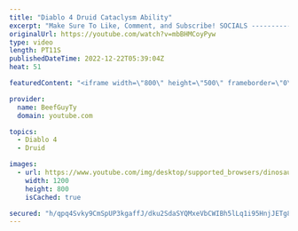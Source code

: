 ```yaml
---
title: "Diablo 4 Druid Cataclysm Ability"
excerpt: "Make Sure To Like, Comment, and Subscribe! SOCIALS ---------------------------------------------- Join Our ..."
originalUrl: https://youtube.com/watch?v=mbBHMCoyPyw
type: video
length: PT11S
publishedDateTime: 2022-12-22T05:39:04Z
heat: 51

featuredContent: "<iframe width=\"800\" height=\"500\" frameborder=\"0\" src=\"https://www.youtube.com/embed/mbBHMCoyPyw\" allow=\"accelerometer; autoplay; encrypted-media; gyroscope; picture-in-picture\" allowfullscreen></iframe>"

provider:
  name: BeefGuyTy
  domain: youtube.com

topics:
  - Diablo 4
  - Druid

images:
  - url: https://www.youtube.com/img/desktop/supported_browsers/dinosaur.png
    width: 1200
    height: 800
    isCached: true

secured: "h/qpq4Svky9CmSpUP3kgaffJ/dku2SdaSYQMxeVbCWIBh5lLq1i95HnjJETg8X562MJF4/olDyXQrplwLKBz/h/KV+CKKiCvqek3MHVSMgrXlMiPXk5QcXyQaVdyj5YbMZMVAL67h+u+5LTvH+9ggY64ZDW6u/YzIIXzQ1KtPBfICcQXDXomZlHv3W1j65O5ggzL73+gIapq5N/4Lqbh5PNfXMA6tvBmVvdVhjTzVKbGMIQTIb2vqKJKYEdqay1VUCJxLm/SE2nNedFwGcDF8kc7AAWeCyZo5vSdBChvXvvZDodrjXCg2VyCNkWG3+FCudrjl0DfRkt00SoZ2IFjZ6WatLYnuEfJhdq8xnX82Nt/dYXXtECMO0GM9MbFRF06ruX9UDC7v+aknLSoPmjHUUvQXAVvQl0Ie03IeJoy7rA=;I/KEE5mqGYARsbyuO3rWKg=="
---
```


